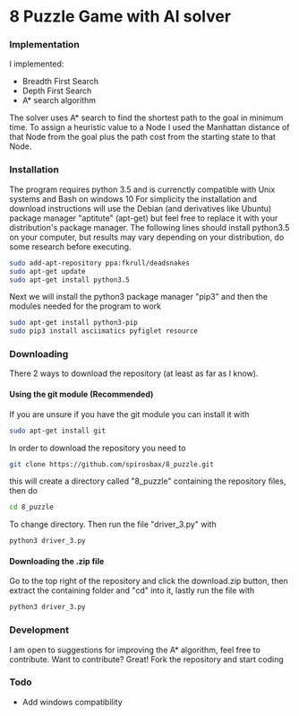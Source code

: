 # 8 Puzzle Game with AI solver

### Implementation
I implemented: 
* Breadth First Search
* Depth First Search 
* A* search algorithm 

The solver uses A* search to find the shortest path to the goal in minimum time.
To assign a heuristic value to a Node I used the Manhattan distance of that Node from the goal plus the path cost from the starting state to that Node.

### Installation
The program requires python 3.5 and is currenctly compatible with Unix systems and Bash on windows 10
For simplicity the installation and download instructions will use the Debian (and derivatives like Ubuntu) package manager "aptitute" (apt-get) but feel free to replace it with your distribution's package manager.
The following lines should install python3.5 on your computer, but results may vary depending on your distribution, do some research before executing.
```sh
sudo add-apt-repository ppa:fkrull/deadsnakes
sudo apt-get update
sudo apt-get install python3.5
```

Next we will install the python3 package manager "pip3" and then the modules needed for the program to work
```sh
sudo apt-get install python3-pip
sudo pip3 install asciimatics pyfiglet resource 
```
### Downloading
There 2 ways to download the repository (at least as far as I know).
#### Using the git module (Recommended)
If you are unsure if you have the git module you can install it with
```sh
sudo apt-get install git
```
In order to download the repository you need to
```sh
git clone https://github.com/spirosbax/8_puzzle.git
```
this will create a directory called "8_puzzle" containing the repository files, then do 
```sh
cd 8_puzzle
```
To change directory.
Then run the file "driver_3.py" with
```sh
python3 driver_3.py
```
#### Downloading the .zip file
Go to the top right of the repository and click the download.zip button, then extract the containing folder and "cd" into it,
lastly run the file with 
```sh
python3 driver_3.py
```

### Development
I am open to suggestions for improving the A* algorithm, feel free to contribute.
Want to contribute? Great! 
Fork the repository and start coding


### Todo

 - Add windows compatibility
